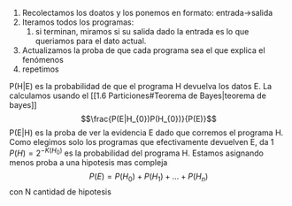 1. Recolectamos los doatos y los ponemos en formato: entrada->salida
2. Iteramos todos los programas:
	1. si terminan, miramos si su salida dado la entrada es lo que queriamos para el dato actual. 
3. Actualizamos la proba de que cada programa sea el que explica el fenómenos
4. repetimos 

P(H|E) es la probabilidad de que el programa H devuelva los datos E.
La calculamos usando el [[1.6 Particiones#Teorema de Bayes|teorema de bayes]]
$$\frac{P(E|H_{0})P(H_{0})}{P(E)}$$
P(E|H) es la proba de ver la evidencia E dado que corremos el programa H. Como elegimos solo los programas que efectivamente devuelven E, da 1
$P(H)=2^{-K(H_{0})}$ es la probabilidad del programa H. Estamos asignando menos proba a una hipotesis mas compleja
$$P(E) =P(H_{0})+P(H_{1})+\dots+P(H_{n})$$ con N cantidad de hipotesis
